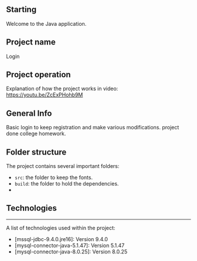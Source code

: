  ## Starting

  Welcome to the Java application.

  ## Project name
  Login

  ## Project operation

  Explanation of how the project works in video:
  https://youtu.be/ZcExPHohb9M

  ## General Info
 
  Basic login to keep registration and make various modifications. project done college homework.

  ## Folder structure

  The project contains several important folders:

  - `src`: the folder to keep the fonts.
  - `build`: the folder to hold the dependencies.
  -
  ## Technologies
  ***
  A list of technologies used within the project:
  * [mssql-jdbc-9.4.0.jre16]: Version 9.4.0
  * [mysql-connector-java-5.1.47]: Version 5.1.47
  * [mysql-connector-java-8.0.25]: Version 8.0.25